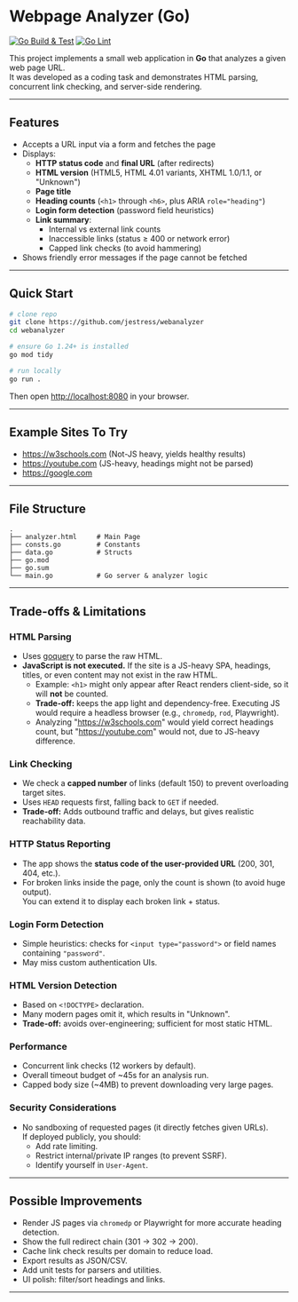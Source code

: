 # Webpage Analyzer (Go)

[![Go Build & Test](https://github.com/jestress/webanalyzer/actions/workflows/build.yaml/badge.svg)](https://github.com/jestress/webanalyzer/actions/workflows/build.yaml) [![Go Lint](https://github.com/jestress/webanalyzer/actions/workflows/lint.yaml/badge.svg)](https://github.com/jestress/webanalyzer/actions/workflows/lint.yaml)

This project implements a small web application in **Go** that analyzes a given web page URL.  
It was developed as a coding task and demonstrates HTML parsing, concurrent link checking, and server-side rendering.

---

## Features

- Accepts a URL input via a form and fetches the page
- Displays:
  - **HTTP status code** and **final URL** (after redirects)
  - **HTML version** (HTML5, HTML 4.01 variants, XHTML 1.0/1.1, or "Unknown")
  - **Page title**
  - **Heading counts** (`<h1>` through `<h6>`, plus ARIA `role="heading"`)
  - **Login form detection** (password field heuristics)
  - **Link summary**:
    - Internal vs external link counts
    - Inaccessible links (status ≥ 400 or network error)
    - Capped link checks (to avoid hammering)
- Shows friendly error messages if the page cannot be fetched

---

## Quick Start

```bash
# clone repo
git clone https://github.com/jestress/webanalyzer
cd webanalyzer

# ensure Go 1.24+ is installed
go mod tidy

# run locally
go run .
```

Then open [http://localhost:8080](http://localhost:8080) in your browser.

---

## Example Sites To Try

- https://w3schools.com (Not-JS heavy, yields healthy results)
- https://youtube.com (JS-heavy, headings might not be parsed)
- https://google.com

---

## File Structure

```
.
├── analyzer.html     # Main Page
├── consts.go         # Constants
├── data.go           # Structs
├── go.mod
├── go.sum
└── main.go           # Go server & analyzer logic
```

---

## Trade-offs & Limitations

### HTML Parsing
- Uses [goquery](https://github.com/PuerkitoBio/goquery) to parse the raw HTML.
- **JavaScript is not executed.** If the site is a JS-heavy SPA, headings, titles, or even content may not exist in the raw HTML.  
  - Example: `<h1>` might only appear after React renders client-side, so it will **not** be counted.
  - **Trade-off:** keeps the app light and dependency-free. Executing JS would require a headless browser (e.g., `chromedp`, `rod`, Playwright).
  - Analyzing "https://w3schools.com" would yield correct headings count, but "https://youtube.com" would not, due to JS-heavy difference.

### Link Checking
- We check a **capped number** of links (default 150) to prevent overloading target sites.
- Uses `HEAD` requests first, falling back to `GET` if needed.
- **Trade-off:** Adds outbound traffic and delays, but gives realistic reachability data.

### HTTP Status Reporting
- The app shows the **status code of the user-provided URL** (200, 301, 404, etc.).
- For broken links inside the page, only the count is shown (to avoid huge output).  
  You can extend it to display each broken link + status.

### Login Form Detection
- Simple heuristics: checks for `<input type="password">` or field names containing `"password"`.
- May miss custom authentication UIs.

### HTML Version Detection
- Based on `<!DOCTYPE>` declaration.  
- Many modern pages omit it, which results in "Unknown".
- **Trade-off:** avoids over-engineering; sufficient for most static HTML.

### Performance
- Concurrent link checks (12 workers by default).
- Overall timeout budget of ~45s for an analysis run.
- Capped body size (~4MB) to prevent downloading very large pages.

### Security Considerations
- No sandboxing of requested pages (it directly fetches given URLs).  
  If deployed publicly, you should:
  - Add rate limiting.
  - Restrict internal/private IP ranges (to prevent SSRF).
  - Identify yourself in `User-Agent`.

---

## Possible Improvements

- Render JS pages via `chromedp` or Playwright for more accurate heading detection.
- Show the full redirect chain (301 → 302 → 200).
- Cache link check results per domain to reduce load.
- Export results as JSON/CSV.
- Add unit tests for parsers and utilities.
- UI polish: filter/sort headings and links.

---
